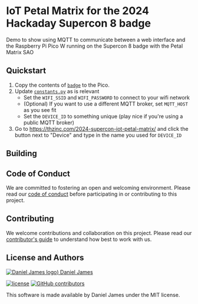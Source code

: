 # IoT Petal Matrix for the 2024 Hackaday Supercon 8 badge

Demo to show using MQTT to communicate between a web interface and the Raspberry Pi Pico W running on the Supercon 8 badge with the Petal Matrix SAO

## Quickstart

1. Copy the contents of [`badge`](./badge/) to the Pico.
2. Update [`constants.py`](./badge/constants.py) as is relevant
   - Set the `WIFI_SSID` and `WIFI_PASSWORD` to connect to your wifi network
   - (Optional) If you want to use a different MQTT broker, set `MQTT_HOST` as you see fit
   - Set the `DEVICE_ID` to something unique (play nice if you're using a public MQTT broker)
3. Go to https://thzinc.com/2024-supercon-iot-petal-matrix/ and click the button next to "Device" and type in the name you used for `DEVICE_ID`

## Building

## Code of Conduct

We are committed to fostering an open and welcoming environment. Please read our [code of conduct](CODE_OF_CONDUCT.md) before participating in or contributing to this project.

## Contributing

We welcome contributions and collaboration on this project. Please read our [contributor's guide](CONTRIBUTING.md) to understand how best to work with us.

## License and Authors

[![Daniel James logo](https://secure.gravatar.com/avatar/eaeac922b9f3cc9fd18cb9629b9e79f6.png?size=16)) Daniel James](https://thzinc.com)

[![license](https://img.shields.io/github/license/thzinc/2024-supercon-iot-petal-matrix.svg)](https://github.com/thzinc/2024-supercon-iot-petal-matrix/blob/master/LICENSE)
[![GitHub contributors](https://img.shields.io/github/contributors/thzinc/2024-supercon-iot-petal-matrix.svg)](https://github.com/thzinc/2024-supercon-iot-petal-matrix/graphs/contributors)

This software is made available by Daniel James under the MIT license.

